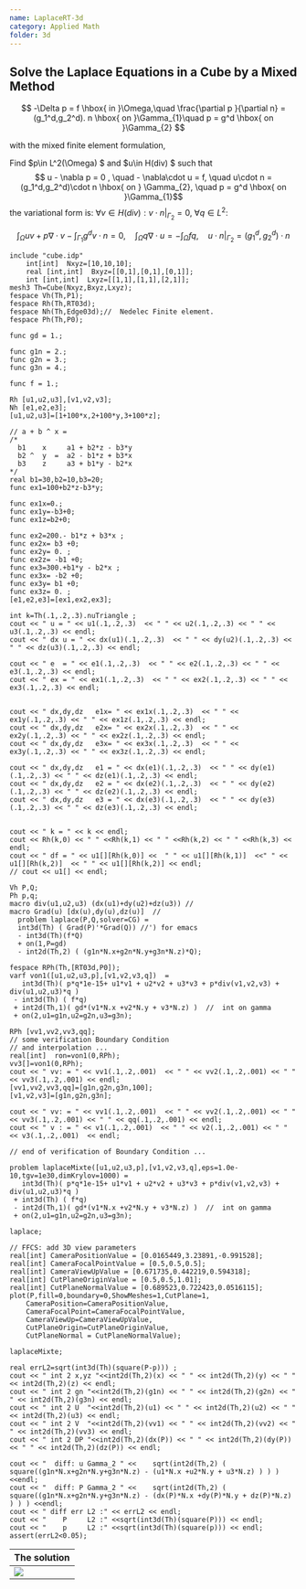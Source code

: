 ```yaml
---
name: LaplaceRT-3d
category: Applied Math
folder: 3d
---
```


## Solve the Laplace Equations in a Cube by a Mixed Method

$$
-\Delta p = f    \hbox{ in }\Omega,\quad
\frac{\partial p }{\partial n} = (g_1^d,g_2^d). n \hbox{ on }\Gamma_{1}\quad
p = g^d  \hbox{ on }\Gamma_{2}
$$

with the mixed finite element formulation,

Find $p\in L^2(\Omega) $  and $u\in H(div) $ such that
$$  u - \nabla p = 0 , \quad - \nabla\cdot u =  f, \quad
  u\cdot n = (g_1^d,g_2^d)\cdot n   \hbox{ on } \Gamma_{2}, \quad
  p = g^d  \hbox{ on }\Gamma_{1}$$
the variational form is: $\forall v\in H(div):  v\cdot n|_{\Gamma_{2}}=0,~\forall q\in L^2$:

$$ \int_\Omega  u v + p \nabla\cdot  v -\int_{\Gamma_{1}} g^d v\cdot n     =0,\quad \int_\Omega q \nabla\cdot u = -\int_\Omega f q,\quad
u\cdot n |_{\Gamma_2}= (g^d_1,g^d_2)\cdot n $$

~~~freefem
include "cube.idp"
    int[int]  Nxyz=[10,10,10];
    real [int,int]  Bxyz=[[0,1],[0,1],[0,1]];
    int [int,int]  Lxyz=[[1,1],[1,1],[2,1]];
mesh3 Th=Cube(Nxyz,Bxyz,Lxyz);
fespace Vh(Th,P1);
fespace Rh(Th,RT03d);
fespace Nh(Th,Edge03d);//  Nedelec Finite element. 
fespace Ph(Th,P0);

func gd = 1.;

func g1n = 2.;
func g2n = 3.; 
func g3n = 4.; 

func f = 1.;

Rh [u1,u2,u3],[v1,v2,v3];
Nh [e1,e2,e3];
[u1,u2,u3]=[1+100*x,2+100*y,3+100*z];

// a + b ^ x = 
/*
  b1    x     a1 + b2*z - b3*y 
  b2 ^  y  =  a2 - b1*z + b3*x
  b3    z     a3 + b1*y - b2*x
*/
real b1=30,b2=10,b3=20;
func ex1=100+b2*z-b3*y;

func ex1x=0.;
func ex1y=-b3+0;
func ex1z=b2+0;

func ex2=200.- b1*z + b3*x ;
func ex2x= b3 +0;
func ex2y= 0. ;
func ex2z= -b1 +0;
func ex3=300.+b1*y - b2*x ;
func ex3x= -b2 +0;
func ex3y= b1 +0;
func ex3z= 0. ;
[e1,e2,e3]=[ex1,ex2,ex3]; 

int k=Th(.1,.2,.3).nuTriangle ;
cout << " u = " << u1(.1,.2,.3)  << " " << u2(.1,.2,.3) << " " << u3(.1,.2,.3) << endl;
cout << " dx u = " << dx(u1)(.1,.2,.3)  << " " << dy(u2)(.1,.2,.3) << " " << dz(u3)(.1,.2,.3) << endl;

cout << " e  = " << e1(.1,.2,.3)  << " " << e2(.1,.2,.3) << " " << e3(.1,.2,.3) << endl;
cout << " ex = " << ex1(.1,.2,.3)  << " " << ex2(.1,.2,.3) << " " << ex3(.1,.2,.3) << endl;


cout << " dx,dy,dz   e1x= " << ex1x(.1,.2,.3)  << " " << ex1y(.1,.2,.3) << " " << ex1z(.1,.2,.3) << endl;
cout << " dx,dy,dz   e2x= " << ex2x(.1,.2,.3)  << " " << ex2y(.1,.2,.3) << " " << ex2z(.1,.2,.3) << endl;
cout << " dx,dy,dz   e3x= " << ex3x(.1,.2,.3)  << " " << ex3y(.1,.2,.3) << " " << ex3z(.1,.2,.3) << endl;

cout << " dx,dy,dz   e1 = " << dx(e1)(.1,.2,.3)  << " " << dy(e1)(.1,.2,.3) << " " << dz(e1)(.1,.2,.3) << endl;
cout << " dx,dy,dz   e2 = " << dx(e2)(.1,.2,.3)  << " " << dy(e2)(.1,.2,.3) << " " << dz(e2)(.1,.2,.3) << endl;
cout << " dx,dy,dz   e3 = " << dx(e3)(.1,.2,.3)  << " " << dy(e3)(.1,.2,.3) << " " << dz(e3)(.1,.2,.3) << endl;


cout << " k = " << k << endl;
cout << Rh(k,0) << " " <<Rh(k,1) << " " <<Rh(k,2) << " " <<Rh(k,3) << endl;
cout << " df = " << u1[][Rh(k,0)] <<  " " << u1[][Rh(k,1)]  <<" " << u1[][Rh(k,2)]  << " " << u1[][Rh(k,2)] << endl;
// cout << u1[] << endl;

Vh P,Q;
Ph p,q; 
macro div(u1,u2,u3) (dx(u1)+dy(u2)+dz(u3)) //
macro Grad(u) [dx(u),dy(u),dz(u)]  //
  problem laplace(P,Q,solver=CG) = 
  int3d(Th) ( Grad(P)'*Grad(Q)) //') for emacs
  - int3d(Th)(f*Q) 
  + on(1,P=gd) 
  - int2d(Th,2) ( (g1n*N.x+g2n*N.y+g3n*N.z)*Q);

fespace RPh(Th,[RT03d,P0]);
varf von1([u1,u2,u3,p],[v1,v2,v3,q])  = 
   int3d(Th)( p*q*1e-15+ u1*v1 + u2*v2 + u3*v3 + p*div(v1,v2,v3) + div(u1,u2,u3)*q )
 - int3d(Th) ( f*q)
 + int2d(Th,1)( gd*(v1*N.x +v2*N.y + v3*N.z) )  //  int on gamma 
 + on(2,u1=g1n,u2=g2n,u3=g3n);

RPh [vv1,vv2,vv3,qq];
// some verification Boundary Condition
// and interpolation ...
real[int]  ron=von1(0,RPh);
vv3[]=von1(0,RPh);
cout << " vv: = " << vv1(.1,.2,.001)  << " " << vv2(.1,.2,.001) << " " << vv3(.1,.2,.001) << endl;
[vv1,vv2,vv3,qq]=[g1n,g2n,g3n,100];
[v1,v2,v3]=[g1n,g2n,g3n];

cout << " vv: = " << vv1(.1,.2,.001)  << " " << vv2(.1,.2,.001) << " " << vv3(.1,.2,.001) << " " << qq(.1,.2,.001) << endl;
cout << " v : = " << v1(.1,.2,.001)  << " " << v2(.1,.2,.001) << " " << v3(.1,.2,.001)  << endl;

// end of verification of Boundary Condition ... 

problem laplaceMixte([u1,u2,u3,p],[v1,v2,v3,q],eps=1.0e-10,tgv=1e30,dimKrylov=1000) =
   int3d(Th)( p*q*1e-15+ u1*v1 + u2*v2 + u3*v3 + p*div(v1,v2,v3) + div(u1,u2,u3)*q )
 + int3d(Th) ( f*q)
 - int2d(Th,1)( gd*(v1*N.x +v2*N.y + v3*N.z) )  //  int on gamma 
 + on(2,u1=g1n,u2=g2n,u3=g3n);

laplace;

// FFCS: add 3D view parameters
real[int] CameraPositionValue = [0.0165449,3.23891,-0.991528];
real[int] CameraFocalPointValue = [0.5,0.5,0.5];
real[int] CameraViewUpValue = [0.671735,0.442219,0.594318];
real[int] CutPlaneOriginValue = [0.5,0.5,1.01];
real[int] CutPlaneNormalValue = [0.689523,0.722423,0.0516115];
plot(P,fill=0,boundary=0,ShowMeshes=1,CutPlane=1,
	CameraPosition=CameraPositionValue,
	CameraFocalPoint=CameraFocalPointValue,
	CameraViewUp=CameraViewUpValue,
	CutPlaneOrigin=CutPlaneOriginValue,
	CutPlaneNormal = CutPlaneNormalValue);

laplaceMixte;

real errL2=sqrt(int3d(Th)(square(P-p))) ;
cout << " int 2 x,yz "<<int2d(Th,2)(x) << " " << int2d(Th,2)(y) << " " << int2d(Th,2)(z) << endl;
cout << " int 2 gn "<<int2d(Th,2)(g1n) << " " << int2d(Th,2)(g2n) << " " << int2d(Th,2)(g3n) << endl;
cout << " int 2 U  "<<int2d(Th,2)(u1) << " " << int2d(Th,2)(u2) << " " << int2d(Th,2)(u3) << endl;
cout << " int 2 V  "<<int2d(Th,2)(vv1) << " " << int2d(Th,2)(vv2) << " " << int2d(Th,2)(vv3) << endl;
cout << " int 2 DP "<<int2d(Th,2)(dx(P)) << " " << int2d(Th,2)(dy(P)) << " " << int2d(Th,2)(dz(P)) << endl;
  
cout << "  diff: u Gamma_2 " <<    sqrt(int2d(Th,2) ( square((g1n*N.x+g2n*N.y+g3n*N.z) - (u1*N.x +u2*N.y + u3*N.z) ) ) ) <<endl;
cout << "  diff: P Gamma_2 " <<    sqrt(int2d(Th,2) ( square((g1n*N.x+g2n*N.y+g3n*N.z) - (dx(P)*N.x +dy(P)*N.y + dz(P)*N.z) ) ) ) <<endl;
cout << " diff err L2 :" << errL2 << endl;
cout << "    P     L2 :" <<sqrt(int3d(Th)(square(P))) << endl;
cout << "    p     L2 :" <<sqrt(int3d(Th)(square(p))) << endl;
assert(errL2<0.05);
~~~

|The solution            |
|------------------------|
|![][_solution]          |

[_solution]: https://raw.githubusercontent.com/phtournier/ffmdtest/refs/heads/main/figures/3d/LaplaceRT-3d/solution.png